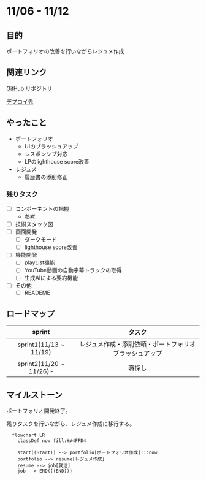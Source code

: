 # 11/06 - 11/12
## 目的
ポートフォリオの改善を行いながらレジュメ作成

## 関連リンク
[GitHub リポジトリ](https://github.com/motsu8/youtube_note)

[デプロイ先](https://youtube-note-neon.vercel.app/)

## やったこと
- ポートフォリオ
  - UIのブラッシュアップ
  - レスポンシブ対応
  - LPのlighthouse score改善
- レジュメ
  - 履歴書の添削修正

### 残りタスク
- [ ] コンポーネントの把握
  - [参考](https://zenn.dev/overflow_offers/articles/20220523-component-design-best-practice)
- [ ] 技術スタック図
- [ ] 画面開発
  - [ ] ダークモード
  - [ ] lighthouse score改善
- [ ] 機能開発
  - [ ] playList機能
  - [ ] YouTube動画の自動字幕トラックの取得
  - [ ] 生成AIによる要約機能
- [ ] その他
  - [ ] READEME

## ロードマップ
| sprint |タスク|
|:---------:|:---:|
|sprint1(11/13 ~ 11/19)|レジュメ作成・添削依頼・ポートフォリオブラッシュアップ|
|sprint2(11/20 ~ 11/26)~| 職探し |

## マイルストーン
ポートフォリオ開発終了。

残りタスクを行いながら、レジュメ作成に移行する。

```mermaid
  flowchart LR
    classDef now fill:#A4FFD4

    start((Start)) --> portfolio[ポートフォリオ作成]:::now
    portfolio --> resume[レジュメ作成]
    resume --> job[就活]
    job --> END(((END)))
```
